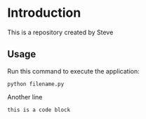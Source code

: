 # Introduction

This is a repository created by Steve

## Usage

Run this command to execute the application:

`python filename.py`

Another line

```
this is a code block
```
